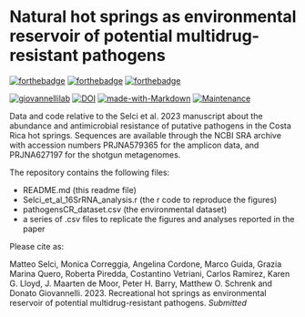 # Natural hot springs as environmental reservoir of potential multidrug-resistant pathogens

[![forthebadge](https://forthebadge.com/images/badges/cc-by-nd.svg)](https://forthebadge.com)
[![forthebadge](https://forthebadge.com/images/badges/powered-by-coffee.svg)](https://forthebadge.com)
[![forthebadge](https://forthebadge.com/images/badges/built-with-science.svg)](https://forthebadge.com)

[![giovannellilab](https://img.shields.io/badge/BY-Giovannelli_Lab-blue)](http:s//www.donatogiovannelli.com)
[![DOI](https://zenodo.org/badge/DOI/XXXX.svg)](https://doi.org/XXXX)
[![made-with-Markdown](https://img.shields.io/badge/Coded%20in-R-red.svg)](https://www.r-project.org/)
[![Maintenance](https://img.shields.io/badge/Maintained%3F-yes-green.svg)](https://GitHub.com/Naereen/StrapDown.js/graphs/commit-activity)


Data and code relative to the Selci et al. 2023 manuscript about the abundance and antimicrobial resistance of putative pathogens in the Costa Rica hot springs. Sequences are available through the NCBI SRA archive with accession numbers PRJNA579365 for the amplicon data, and PRJNA627197 for the shotgun metagenomes.

The repository contains the following files:

- README.md (this readme file)
- Selci_et_al_16SrRNA_analysis.r (the r code to reproduce the figures)
- pathogensCR_dataset.csv (the environmental dataset)
- a series of .csv files to replicate the figures and analyses reported in the paper

Please cite as:

Matteo Selci, Monica Correggia, Angelina Cordone, Marco Guida, Grazia Marina Quero, Roberta Piredda, Costantino Vetriani, Carlos Ramirez, Karen G. Lloyd, J. Maarten de Moor, Peter H. Barry, Matthew O. Schrenk and Donato Giovannelli. 2023. Recreational hot springs as environmental reservoir of potential multidrug-resistant pathogens. _Submitted_
